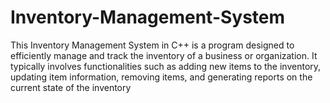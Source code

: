# Inventory-Management-System
This Inventory Management System in C++ is a program designed to efficiently manage and track the inventory of a business or organization. It typically involves functionalities such as adding new items to the inventory, updating item information, removing items, and generating reports on the current state of the inventory
